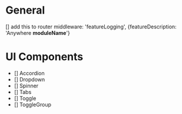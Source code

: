 # General

[] add this to router middleware: 'featureLogging', {featureDescription: 'Anywhere **moduleName**'}

# UI Components

- [] Accordion
- [] Dropdown
- [] Spinner
- [] Tabs
- [] Toggle
- [] ToggleGroup

